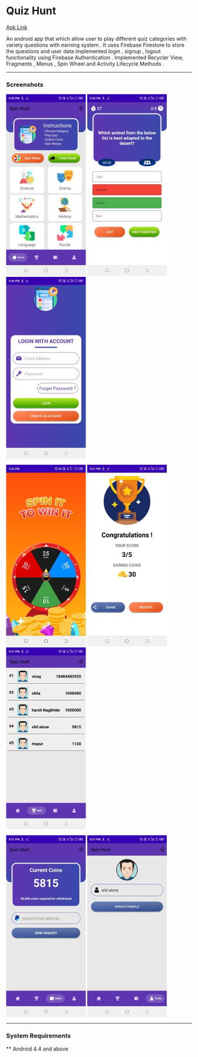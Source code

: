 # Quiz Hunt

[Apk Link](https://drive.google.com/file/d/1kwYd0c_i3asTQ3bSmShP7Sja0tW3RWcv/view?usp=sharing)

An android app that which allow user to play different quiz
categories with variety questions with earning system .
It uses Firebase Firestore to store the questions and user
data
implemented login , signup , logout functionality using
Firebase Authentication .
Implemented Recycler View, Fragments , Menus , Spin Wheel
and Activity Lifecycle Methods .

---
### Screenshots


<p float="center">
  <img src="https://github.com/shil-alone/Quiz-Hunt/blob/master/screenshots/2_quiz.jpg" alt="Dashboard" width="216" height="492" />
  <img src="https://github.com/shil-alone/Quiz-Hunt/blob/master/screenshots/3_quiz.jpg" alt="Quiz" width="216" height="492"  /> 
  <img src="https://github.com/shil-alone/Quiz-Hunt/blob/master/screenshots/1_quiz.jpg" alt="Login" width="216" height="492"  />
</p>

<p float="center">
    <img src="https://github.com/shil-alone/Quiz-Hunt/blob/master/screenshots/8_quiz.jpg" alt="Wheel"  width="216" height="492"  /> 
    <img src="https://github.com/shil-alone/Quiz-Hunt/blob/master/screenshots/4_quiz.jpg" alt="Result" width="216" height="492"  />
    <img src="https://github.com/shil-alone/Quiz-Hunt/blob/master/screenshots/5_quiz.jpg" alt="Leaderboard"  width="216" height="492"  />
   
</p>

<p float="center">
  <img src="https://github.com/shil-alone/Quiz-Hunt/blob/master/screenshots/6_quiz.jpg"  alt="Wallet" width="216" height="492"  />
  <img src="https://github.com/shil-alone/Quiz-Hunt/blob/master/screenshots/7_quiz.jpg" alt="Profile" width="216" height="492"  />
</p>


---

### System Requirements
** Android 4.4 and above